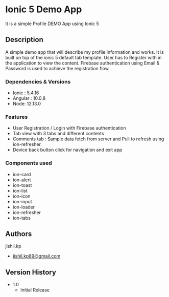 # Ionic 5 Demo App 

It is a simple Profile DEMO App using Ionic 5

## Description

A simple demo app that will describe my profile information and works. It is built on top of the ionic 5 default tab template. User has to Register with in the application to view the content. Firebase authentication using Email & Password is used to achieve the registration flow.

### Dependencies & Versions

* Ionic : 5.4.16
* Angular : 10.0.8
* Node: 12.13.0

### Features
* User Registration / Login with  Firebase authentication
* Tab view with 3 tabs and different contents
* Comments tab : Sample data fetch from server and Pull to refresh using ion-refresher.
* Device back button click for navigation and exit app

### Components used
* ion-card
* ion-alert
* ion-toast
* ion-list
* ion-icon
* ion-input
* ion-loader
* ion-refresher
* ion-tabs


## Authors

jishil.kp
* jishil.kp89@gmail.com

## Version History

* 1.0
    * Initial Release
